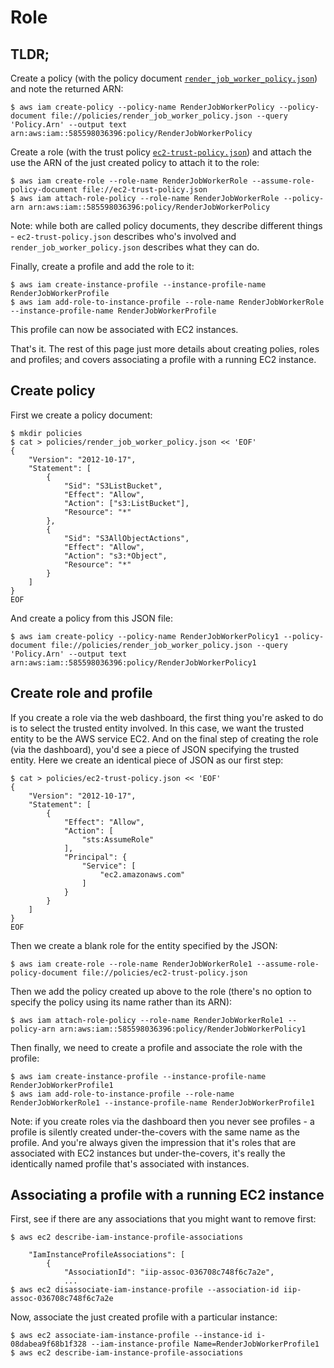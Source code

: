 Role
====

TLDR;
-----

Create a policy (with the policy document [`render_job_worker_policy.json`](../policies/render_job_worker_policy.json)) and note the returned ARN:

```
$ aws iam create-policy --policy-name RenderJobWorkerPolicy --policy-document file://policies/render_job_worker_policy.json --query 'Policy.Arn' --output text
arn:aws:iam::585598036396:policy/RenderJobWorkerPolicy
```

Create a role (with the trust policy [`ec2-trust-policy.json`](../policies/ec2-trust-policy.json)) and attach the use the ARN of the just created policy to attach it to the role:

```
$ aws iam create-role --role-name RenderJobWorkerRole --assume-role-policy-document file://ec2-trust-policy.json
$ aws iam attach-role-policy --role-name RenderJobWorkerRole --policy-arn arn:aws:iam::585598036396:policy/RenderJobWorkerPolicy
```

Note: while both are called policy documents, they describe different things - `ec2-trust-policy.json` describes who's involved and `render_job_worker_policy.json` describes what they can do.

Finally, create a profile and add the role to it:

```
$ aws iam create-instance-profile --instance-profile-name RenderJobWorkerProfile
$ aws iam add-role-to-instance-profile --role-name RenderJobWorkerRole --instance-profile-name RenderJobWorkerProfile
```

This profile can now be associated with EC2 instances.

That's it. The rest of this page just more details about creating polies, roles and profiles; and covers associating a profile with a running EC2 instance.

Create policy
-------------

First we create a policy document:

```
$ mkdir policies
$ cat > policies/render_job_worker_policy.json << 'EOF'
{
    "Version": "2012-10-17",
    "Statement": [
        {
            "Sid": "S3ListBucket",
            "Effect": "Allow",
            "Action": ["s3:ListBucket"],
            "Resource": "*"
        },
        {
            "Sid": "S3AllObjectActions",
            "Effect": "Allow",
            "Action": "s3:*Object",
            "Resource": "*"
        }
    ]
}
EOF
```

And create a policy from this JSON file:

```
$ aws iam create-policy --policy-name RenderJobWorkerPolicy1 --policy-document file://policies/render_job_worker_policy.json --query 'Policy.Arn' --output text
arn:aws:iam::585598036396:policy/RenderJobWorkerPolicy1
```

Create role and profile
-----------------------

If you create a role via the web dashboard, the first thing you're asked to do is to select the trusted entity involved. In this case, we want the trusted entity to be the AWS service EC2. And on the final step of creating the role (via the dashboard), you'd see a piece of JSON specifying the trusted entity. Here we create an identical piece of JSON as our first step:

```
$ cat > policies/ec2-trust-policy.json << 'EOF'
{
    "Version": "2012-10-17",
    "Statement": [
        {
            "Effect": "Allow",
            "Action": [
                "sts:AssumeRole"
            ],
            "Principal": {
                "Service": [
                    "ec2.amazonaws.com"
                ]
            }
        }
    ]
}
EOF
```

Then we create a blank role for the entity specified by the JSON:

    $ aws iam create-role --role-name RenderJobWorkerRole1 --assume-role-policy-document file://policies/ec2-trust-policy.json

Then we add the policy created up above to the role (there's no option to specify the policy using its name rather than its ARN):

    $ aws iam attach-role-policy --role-name RenderJobWorkerRole1 --policy-arn arn:aws:iam::585598036396:policy/RenderJobWorkerPolicy1

Then finally, we need to create a profile and associate the role with the profile:

```
$ aws iam create-instance-profile --instance-profile-name RenderJobWorkerProfile1
$ aws iam add-role-to-instance-profile --role-name RenderJobWorkerRole1 --instance-profile-name RenderJobWorkerProfile1
```

Note: if you create roles via the dashboard then you never see profiles - a profile is silently created under-the-covers with the same name as the profile. And you're always given the impression that it's roles that are associated with EC2 instances but under-the-covers, it's really the identically named profile that's associated with instances.

Associating a profile with a running EC2 instance
-------------------------------------------------

First, see if there are any associations that you might want to remove first:

```
$ aws ec2 describe-iam-instance-profile-associations

    "IamInstanceProfileAssociations": [
        {
            "AssociationId": "iip-assoc-036708c748f6c7a2e",
            ...
$ aws ec2 disassociate-iam-instance-profile --association-id iip-assoc-036708c748f6c7a2e
```

Now, associate the just created profile with a particular instance:

```
$ aws ec2 associate-iam-instance-profile --instance-id i-08dabea9f68b1f328 --iam-instance-profile Name=RenderJobWorkerProfile1
$ aws ec2 describe-iam-instance-profile-associations
```
